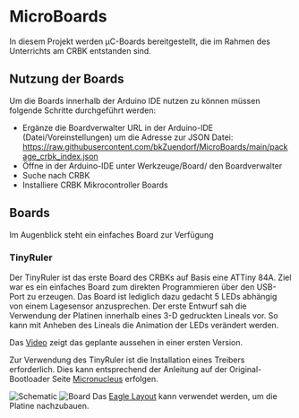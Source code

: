 # MicroBoards

In diesem Projekt werden µC-Boards bereitgestellt, die im Rahmen des Unterrichts am CRBK entstanden sind.

## Nutzung der Boards
Um die Boards innerhalb der Arduino IDE nutzen zu können müssen folgende Schritte durchgeführt werden:
- Ergänze die Boardverwalter URL in der Arduino-IDE (Datei/Voreinstellungen) um die Adresse zur JSON Datei: https://raw.githubusercontent.com/bkZuendorf/MicroBoards/main/package_crbk_index.json
- Öffne in der Arduino-IDE unter Werkzeuge/Board/ den Boardverwalter
- Suche nach CRBK
- Installiere CRBK Mikrocontroller Boards

## Boards
Im Augenblick steht ein einfaches Board zur Verfügung

### TinyRuler
Der TinyRuler ist das erste Board des CRBKs auf Basis eine ATTiny 84A. Ziel war es ein einfaches Board zum direkten Programmieren über den USB-Port zu erzeugen. Das Board ist lediglich dazu gedacht 5 LEDs abhängig von einem Lagesensor anzusprechen. Der erste Entwurf sah die Verwendung der Platinen innerhalb eines 3-D gedruckten Lineals vor. So kann mit Anheben des Lineals die Animation der LEDs verändert werden.  

Das [Video](https://www.abitur-am-berufskolleg.info/wp-content/uploads/2021/11/TinyRuler.mp4) zeigt das geplante aussehen in einer ersten Version.

Zur Verwendung des TinyRuler ist die Installation eines Treibers erforderlich. Dies kann entsprechend der Anleitung auf der Original-Bootloader Seite [Micronucleus]([https://github.com/micronucleus/micronucleus/tree/master/windows_driver_installer) erfolgen.

![Schematic](https://github.com/bkZuendorf/MicroBoards/documentation/TinyRuler/PCB-Layout/TinyRuler_schematic.png)
![Board](https://github.com/bkZuendorf/MicroBoards/documentation/TinyRuler/PCB-Layout/TinyRuler_board.png)
Das [Eagle Layout](https://github.com/bkZuendorf/MicroBoards/documentation/TinyRuler/PCB-Layout) kann verwendet werden, um die Platine nachzubauen.
